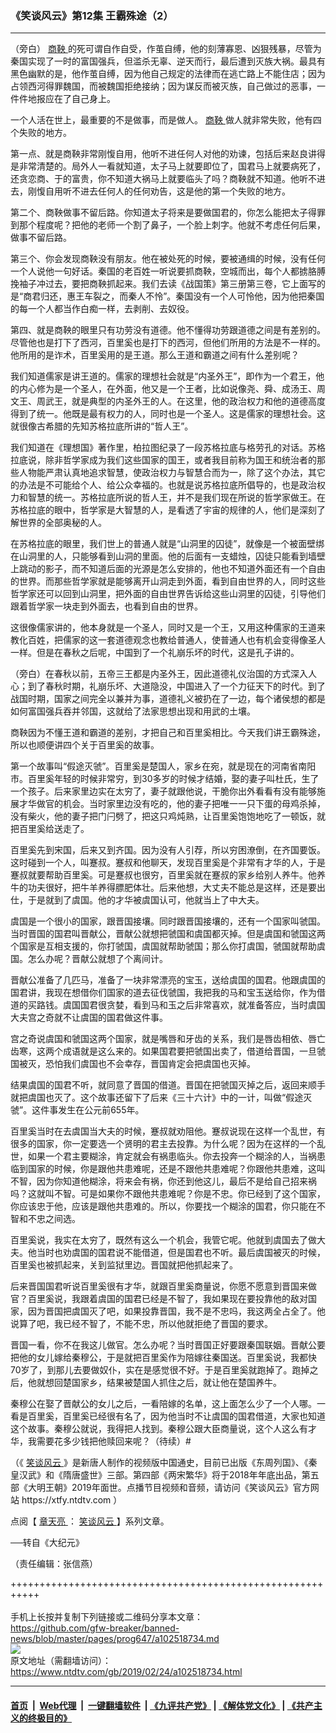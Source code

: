 ### 《笑谈风云》第12集 王霸殊途（2）
------------------------

<div class="post_content">
 <p>
  （旁白）
  <a href="https://www.ntdtv.com/gb/商鞅.htm">
   商鞅
  </a>
  的死可谓自作自受，作茧自缚，他的刻薄寡恩、凶狠残暴，尽管为秦国实现了一时的富国强兵，但滥杀无辜、逆天而行，最后遭到灭族大祸。最具有黑色幽默的是，他作茧自缚，因为他自己规定的法律而在逃亡路上不能住店；因为占领西河得罪魏国，而被魏国拒绝接纳；因为谋反而被灭族，自己做过的恶事，一件件地报应在了自己身上。
 </p>
 <p>
  一个人活在世上，最重要的不是做事，而是做人。
  <a href="https://www.ntdtv.com/gb/商鞅.htm">
   商鞅
  </a>
  做人就非常失败，他有四个失败的地方。
 </p>
 <p>
  第一点、就是商鞅非常刚愎自用，他听不进任何人对他的劝谏，包括后来赵良讲得是非常清楚的。局外人一看就知道，太子马上就要即位了，国君马上就要病死了，还贪恋商、于的富贵，你不知道大祸马上就要临头了吗？商鞅就不知道。他听不进去，刚愎自用听不进去任何人的任何劝告，这是他的第一个失败的地方。
 </p>
 <p>
  第二个、商鞅做事不留后路。你知道太子将来是要做国君的，你怎么能把太子得罪到那个程度呢？把他的老师一个割了鼻子，一个脸上刺字。他就不考虑任何后果，做事不留后路。
 </p>
 <p>
  第三个、你会发现商鞅没有朋友。他在被处死的时候，要被通缉的时候，没有任何一个人说他一句好话。秦国的老百姓一听说要抓商鞅，空城而出，每个人都掳胳膊挽袖子冲过去，要把商鞅抓起来。我们去读《战国策》第三册第三卷，它上面写的是“商君归还，惠王车裂之，而秦人不怜”。秦国没有一个人可怜他，因为他把秦国的每一个人都当作白痴一样，去剥削、去奴役。
 </p>
 <p>
  第四、就是商鞅的眼里只有功劳没有道德。他不懂得功劳跟道德之间是有差别的。尽管他也是打下了西河，百里奚也是打下的西河，但他们所用的方法是不一样的。他所用的是诈术，百里奚用的是王道。那么王道和霸道之间有什么差别呢？
 </p>
 <p>
  我们知道儒家是讲王道的。儒家的理想社会就是“内圣外王”，即作为一个君王，他的内心修为是一个圣人，在外面，他又是一个王者，比如说像尧、舜、成汤王、周文王、周武王，就是典型的内圣外王的人。在这里，他的政治权力和他的道德高度得到了统一。他既是最有权力的人，同时也是一个圣人。这是儒家的理想社会。这就很像古希腊的先知苏格拉底所讲的“哲人王”。
 </p>
 <p>
  我们知道在《理想国》著作里，柏拉图纪录了一段苏格拉底与格劳孔的对话。苏格拉底说，除非哲学家成为我们这些国家的国王，或者我目前称为国王和统治者的那些人物能严肃认真地追求智慧，使政治权力与智慧合而为一，除了这个办法，其它的办法是不可能给个人、给公众幸福的。也就是说苏格拉底所倡导的，也是政治权力和智慧的统一。苏格拉底所说的哲人王，并不是我们现在所说的哲学家做王。在苏格拉底的眼中，哲学家是大智慧的人，是看透了宇宙的规律的人，他们是深刻了解世界的全部奥秘的人。
 </p>
 <p>
  在苏格拉底的眼里，我们世上的普通人就是“山洞里的囚徒”，就像是一个被面壁绑在山洞里的人，只能够看到山洞的里面。他的后面有一支蜡烛，囚徒只能看到墙壁上跳动的影子，而不知道后面的光源是怎么安排的，他也不知道外面还有一个自由的世界。而那些哲学家就是能够离开山洞走到外面，看到自由世界的人，同时这些哲学家还可以回到山洞里，把外面的自由世界告诉给这些山洞里的囚徒，引导他们跟着哲学家一块走到外面去，也看到自由的世界。
 </p>
 <p>
  这很像儒家讲的，他本身就是一个圣人，同时又是一个王，又用这种儒家的王道来教化百姓，把儒家的这一套道德观念也教给普通人，使普通人也有机会变得像圣人一样。但是在春秋之后呢，中国到了一个礼崩乐坏的时代，这是孔子讲的。
 </p>
 <p>
  （旁白）在春秋以前，五帝三王都是内圣外王，因此道德礼仪治国的方式深入人心；到了春秋时期，礼崩乐坏、大道隐没，中国进入了一个力征天下的时代。到了战国时期，国家之间完全以兼并为事，道德礼义被扔在了一边，每个诸侯想的都是如何富国强兵吞并邻国，这就给了法家思想出现和用武的土壤。
 </p>
 <p>
  商鞅因为不懂王道和霸道的差别，才把自己和百里奚相比。今天我们讲王霸殊途，所以也顺便讲四个关于百里奚的故事。
 </p>
 <p>
  第一个故事叫“假途灭虢”。百里奚是楚国人，家乡在宛，就是现在的河南省南阳市。百里奚年轻的时候非常穷，到30多岁的时候才结婚，娶的妻子叫杜氏，生了一个孩子。后来家里边实在太穷了，妻子就跟他说，干脆你出外看看有没有能够施展才华做官的机会。当时家里边没有吃的，他的妻子把唯一一只下蛋的母鸡杀掉，没有柴火，他的妻子把门闩劈了，把这只鸡炖熟，让百里奚饱饱地吃了一顿饭，就把百里奚给送走了。
 </p>
 <p>
  百里奚先到宋国，后来又到齐国。因为没有人引荐，所以穷困潦倒，在齐国要饭。这时碰到一个人，叫蹇叔。蹇叔和他聊天，发现百里奚是个非常有才华的人，于是蹇叔就要帮助百里奚。可是蹇叔也很穷，百里奚就在蹇叔的家乡给别人养牛。他养牛的功夫很好，把牛羊养得膘肥体壮。后来他想，大丈夫不能总是这样，还是要出仕，于是就到了虞国。他的才华被虞国认可，他就当上了中大夫。
 </p>
 <p>
  虞国是一个很小的国家，跟晋国接壤。同时跟晋国接壤的，还有一个国家叫虢国。当时晋国的国君叫晋献公，晋献公就想把虢国和虞国都灭掉。但是虞国和虢国这两个国家是互相支援的，你打虢国，虞国就帮助虢国；那么你打虞国，虢国就帮助虞国。怎么办呢？晋献公就想了个离间计。
 </p>
 <p>
  晋献公准备了几匹马，准备了一块非常漂亮的宝玉，送给虞国的国君。他跟虞国的国君讲，我现在想借你们国家的道去征伐虢国，我把我的马和宝玉送给你，作为借道的买路钱。虞国国君很贪婪，看到马和玉之后非常喜欢，就准备答应，当时虞国大夫宫之奇就不让虞国的国君做这件事。
 </p>
 <p>
  宫之奇说虞国和虢国这两个国家，就是嘴唇和牙齿的关系，我们是唇齿相依、唇亡齿寒，这两个成语就是这么来的。如果国君要把虢国出卖了，借道给晋国，一旦虢国被灭，恐怕我们虞国也不会幸存，晋国肯定会把虞国也灭掉。
 </p>
 <p>
  结果虞国的国君不听，就同意了晋国的借道。晋国在把虢国灭掉之后，返回来顺手就把虞国也灭了。这个故事还留下了后来《三十六计》中的一计，叫做“假途灭虢”。这件事发生在公元前655年。
 </p>
 <p>
  百里奚当时在去虞国当大夫的时候，蹇叔就劝阻他。蹇叔说现在这样一个乱世，有很多的国家，你一定要选一个贤明的君主去投靠。为什么呢？因为在这样的一个乱世，如果一个君主要糊涂，肯定就会有祸患临头。你去投奔一个糊涂的人，当祸患临到国家的时候，你是跟他共患难呢，还是不跟他共患难呢？你跟他共患难，这叫不智，因为你知道他糊涂，将来会有祸，你还到他这儿，最后不是给自己招来祸吗？这就叫不智。可是如果你不跟他共患难呢？你是不忠。你已经到了这个国家，你应该忠于他，应该是跟他共患难的。所以，你要找一个糊涂的国君，你只能在不智和不忠之间选。
 </p>
 <p>
  百里奚说，我实在太穷了，既然有这么一个机会，我管它呢。他就到虞国去了做大夫。他当时也劝虞国的国君说不能借道，但是国君也不听。最后虞国被灭的时候，百里奚也被抓起来，关到监狱里边。晋国就把他抓起来了。
 </p>
 <p>
  后来晋国国君听说百里奚很有才华，就跟百里奚商量说，你愿不愿意到晋国来做官？百里奚说，我跟着虞国的国君已经是不智了，我如果现在要投靠他的敌对国家，因为晋国把虞国灭了吧，如果投靠晋国，我不是不忠吗，我这两全占全了。他说算了吧，我已经不智了，不能不忠，所以他就拒绝了晋国的要求。
 </p>
 <p>
  晋国一看，你不在我这儿做官。怎么办呢？当时晋国正好要跟秦国联姻。晋献公要把他的女儿嫁给秦穆公，于是就把百里奚作为陪嫁往秦国送。百里奚说，我都快70岁了，到那儿去要做奴仆，实在是感觉很不好。于是百里奚就跑掉了。跑掉之后，他就想回楚国家乡，结果被楚国人抓住之后，就让他在楚国养牛。
 </p>
 <p>
  秦穆公在娶了晋献公的女儿之后，一看陪嫁的名单，这上面怎么少了一个人哪。一看是百里奚，百里奚已经很有名了，因为他当时不让虞国的国君借道，大家也知道这个故事。秦穆公就说，我得把人找到。秦穆公跟大臣商量说，这个人这么有才华，我需要花多少钱把他赎回来呢？（待续）#
 </p>
 <p>
  （《
  <a href="https://www.ntdtv.com/gb/笑谈风云.htm">
   笑谈风云
  </a>
  》是新唐人制作的视频版中国通史，目前已出版《东周列国》、《秦皇汉武》和《隋唐盛世》三部。第四部《两宋繁华》将于2018年年底出品，第五部《大明王朝》2019年面世。点播节目视频和音频，请访问《笑谈风云》官方网站 https://xtfy.ntdtv.com ）
 </p>
 <p>
  点阅【
  <a href="https://www.ntdtv.com/gb/章天亮.htm">
   章天亮
  </a>
  ：
  <a href="https://www.ntdtv.com/gb/笑谈风云.htm">
   笑谈风云
  </a>
  】系列文章。
 </p>
 <p>
  ──转自《大纪元》
 </p>
 <p>
  （责任编辑：张信燕）
 </p>
 <div class="single_ad">
 </div>
</div>

+++++++++++++++++++++++++++++++++++++++++++++++++++++++++++<br/><br/>
手机上长按并复制下列链接或二维码分享本文章：<br/>
https://github.com/gfw-breaker/banned-news/blob/master/pages/prog647/a102518734.md <br/>
<a href='https://github.com/gfw-breaker/banned-news/blob/master/pages/prog647/a102518734.md'><img src='https://github.com/gfw-breaker/banned-news/blob/master/pages/prog647/a102518734.md.png'/></a> <br/>
原文地址（需翻墙访问）：https://www.ntdtv.com/gb/2019/02/24/a102518734.html


------------------------
#### [首页](https://github.com/gfw-breaker/banned-news/blob/master/README.md) &nbsp;|&nbsp; [Web代理](https://github.com/labour-camp/helloworld) &nbsp;|&nbsp; [一键翻墙软件](https://github.com/gfw-breaker/nogfw/blob/master/README.md) &nbsp;| [《九评共产党》](https://github.com/gfw-breaker/9ping.md/blob/master/README.md#九评之一评共产党是什么) | [《解体党文化》](https://github.com/gfw-breaker/jtdwh.md/blob/master/README.md) | [《共产主义的终极目的》](https://github.com/gfw-breaker/gczydzjmd.md/blob/master/README.md)

